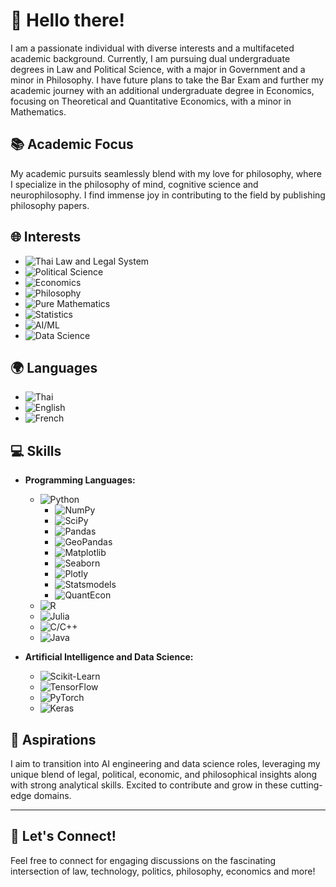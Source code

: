 # 👋 Hello there!
I am a passionate individual with diverse interests and a multifaceted academic background. Currently, I am pursuing dual undergraduate degrees in Law and Political Science, with a major in Government and a minor in Philosophy. I have future plans to take the Bar Exam and further my academic journey with an additional undergraduate degree in Economics, focusing on Theoretical and Quantitative Economics, with a minor in Mathematics.

## 📚 Academic Focus
My academic pursuits seamlessly blend with my love for philosophy, where I specialize in the philosophy of mind, cognitive science and neurophilosophy. I find immense joy in contributing to the field by publishing philosophy papers.

## 🌐 Interests
- ![Thai Law and Legal System](https://img.shields.io/badge/Thai%20Law%20and%20Legal%20System-0D5EAF?style=flat-square)
- ![Political Science](https://img.shields.io/badge/Political%20Science-207245?style=flat-square)
- ![Economics](https://img.shields.io/badge/Economics-3E4095?style=flat-square)
- ![Philosophy](https://img.shields.io/badge/Philosophy-993366?style=flat-square)
- ![Pure Mathematics](https://img.shields.io/badge/Pure%20Mathematics-0066CC?style=flat-square)
- ![Statistics](https://img.shields.io/badge/Statistics-2B4D66?style=flat-square)
- ![AI/ML](https://img.shields.io/badge/AI%2FML-4B8BBE?style=flat-square)
- ![Data Science](https://img.shields.io/badge/Data%20Science-2ECC71?style=flat-square)

## 🌍 Languages
- ![Thai](https://img.shields.io/badge/Thai-007B5F?style=flat-square&logo=thai-airways&logoColor=white)
- ![English](https://img.shields.io/badge/English-21759B?style=flat-square&logo=english&logoColor=white)
- ![French](https://img.shields.io/badge/French-005E87?style=flat-square&logo=french&logoColor=white)

## 💻 Skills
- **Programming Languages:**
  - ![Python](https://img.shields.io/badge/Python-3776AB?style=flat-square&logo=python&logoColor=white)
    - ![NumPy](https://img.shields.io/badge/NumPy-F7931E?style=flat-square&logo=numpy&logoColor=white)
    - ![SciPy](https://img.shields.io/badge/SciPy-8CAAE6?style=flat-square&logo=scipy&logoColor=white)
    - ![Pandas](https://img.shields.io/badge/Pandas-150458?style=flat-square&logo=pandas&logoColor=white)
    - ![GeoPandas](https://img.shields.io/badge/GeoPandas-373F50?style=flat-square&logo=geopandas&logoColor=white)
    - ![Matplotlib](https://img.shields.io/badge/Matplotlib-3F4F75?style=flat-square&logo=matplotlib&logoColor=white)
    - ![Seaborn](https://img.shields.io/badge/Seaborn-2ECC71?style=flat-square&logo=seaborn&logoColor=white)
    - ![Plotly](https://img.shields.io/badge/Plotly-3F4F75?style=flat-square&logo=plotly&logoColor=white)
    - ![Statsmodels](https://img.shields.io/badge/Statsmodels-DE2910?style=flat-square&logo=statsmodels&logoColor=white)
    - ![QuantEcon](https://img.shields.io/badge/Quantecon-8B16AA?style=flat-square&logo=quantecon&logoColor=white)
  - ![R](https://img.shields.io/badge/R-276DC3?style=flat-square&logo=r&logoColor=white)
  - ![Julia](https://img.shields.io/badge/Julia-9558B2?style=flat-square&logo=julia&logoColor=white)
  - ![C/C++](https://img.shields.io/badge/C%2FC%2B%2B-00599C?style=flat-square&logo=c%2B%2B&logoColor=white)
  - ![Java](https://img.shields.io/badge/Java-ED8B00?style=flat-square&logo=java&logoColor=white)

- **Artificial Intelligence and Data Science:**
  - ![Scikit-Learn](https://img.shields.io/badge/Scikit%20Learn-F7931E?style=flat-square&logo=scikit-learn&logoColor=white)
  - ![TensorFlow](https://img.shields.io/badge/TensorFlow-FF6F00?style=flat-square&logo=tensorflow&logoColor=white)
  - ![PyTorch](https://img.shields.io/badge/PyTorch-EE4C2C?style=flat-square&logo=pytorch&logoColor=white)
  - ![Keras](https://img.shields.io/badge/Keras-D00000?style=flat-square&logo=keras&logoColor=white)

## 🚀 Aspirations
I aim to transition into AI engineering and data science roles, leveraging my unique blend of legal, political, economic, and philosophical insights along with strong analytical skills. Excited to contribute and grow in these cutting-edge domains.

---

## 🤝 Let's Connect!
Feel free to connect for engaging discussions on the fascinating intersection of law, technology, politics, philosophy, economics and more!
